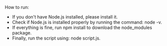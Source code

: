 How to run:
- If you don't have Node.js installed, please install it.
- Check if Node.js is installed properly by running the command: node -v.
- If everything is fine, run npm install to download the node_modules package.
- Finally, run the script using: node script.js.
